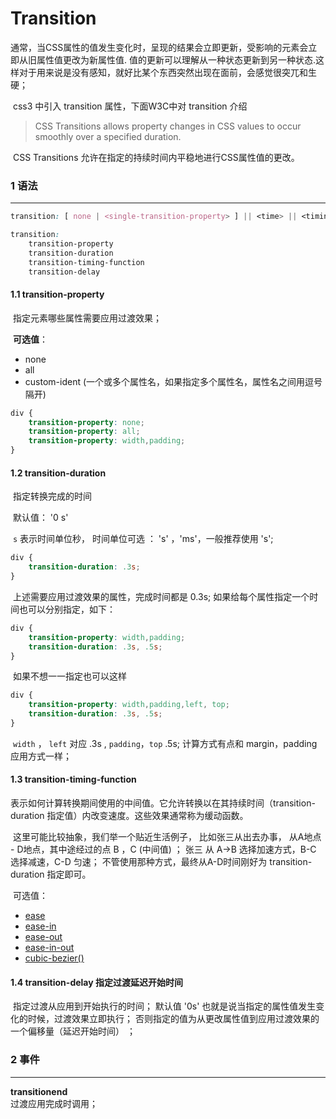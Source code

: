 # Transition

​	通常，当CSS属性的值发生变化时，呈现的结果会立即更新，受影响的元素会立即从旧属性值更改为新属性值.  值的更新可以理解从一种状态更新到另一种状态.这样对于用来说是没有感知，就好比某个东西突然出现在面前，会感觉很突兀和生硬；

​	css3 中引入 transition 属性，下面W3C中对 transition 介绍

> CSS Transitions allows property changes in CSS values to occur smoothly over a specified duration.

​	CSS Transitions 允许在指定的持续时间内平稳地进行CSS属性值的更改。

### 1 语法

------

```css
transition: [ none | <single-transition-property> ] || <time> || <timing-function> || <time>

transition:
	transition-property 
	transition-duration
	transition-timing-function
	transition-delay 
```

#### 1.1  transition-property          

​	指定元素哪些属性需要应用过渡效果；

​	**可选值**：

- none    
- all
- custom-ident (一个或多个属性名，如果指定多个属性名，属性名之间用逗号隔开)

```css
div {
    transition-property: none;
    transition-property: all;
    transition-property: width,padding;
}
```

#### 1.2  transition-duration        

​	指定转换完成的时间

​	默认值： '0 s' 

​	`s`  表示时间单位秒， 时间单位可选 ： 's' ，'ms'，一般推荐使用 's';

```css
div {
    transition-duration: .3s;        
}
```

​	上述需要应用过渡效果的属性，完成时间都是 0.3s;  如果给每个属性指定一个时间也可以分别指定，如下：

```css
div {
	transition-property: width,padding;
    transition-duration: .3s, .5s;        
}	
```

​	如果不想一一指定也可以这样

```css
div {
	transition-property: width,padding,left, top;
    transition-duration: .3s, .5s;        
}
```

​	`width` ， `left`  对应 .3s ,  `padding`，`top` .5s;  计算方式有点和 margin，padding应用方式一样；

#### 1.3 transition-timing-function   

​	表示如何计算转换期间使用的中间值。它允许转换以在其持续时间（transition-duration 指定值）内改变速度。这些效果通常称为缓动函数。

​	这里可能比较抽象，我们举一个贴近生活例子， 比如张三从出去办事， 从A地点 - D地点，其中途经过的点 B ，C (中间值) ；   张三 从 A->B 选择加速方式，B-C 选择减速，C-D 匀速； 不管使用那种方式，最终从A-D时间刚好为  transition-duration 指定即可。

​	可选值：

- [ease](https://www.w3.org/TR/css-easing-1/#valdef-cubic-bezier-timing-function-ease)
- [ease-in](https://www.w3.org/TR/css-easing-1/#valdef-cubic-bezier-timing-function-ease-in)
- [ease-out](https://www.w3.org/TR/css-easing-1/#valdef-cubic-bezier-timing-function-ease-out)
- [ease-in-out](https://www.w3.org/TR/css-easing-1/#valdef-cubic-bezier-timing-function-ease-in-out)
- [cubic-bezier()](https://www.w3.org/TR/css-easing-1/#funcdef-cubic-bezier-timing-function-cubic-bezier)

#### 1.4 transition-delay     指定过渡延迟开始时间

​	指定过渡从应用到开始执行的时间； 默认值 '0s' 也就是说当指定的属性值发生变化的时候，过渡效果立即执行； 否则指定的值为从更改属性值到应用过渡效果的一个偏移量（延迟开始时间） ；

### 2 事件

------

**transitionend**  
	过渡应用完成时调用；

​	